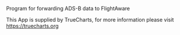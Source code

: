 
Program for forwarding ADS-B data to FlightAware

This App is supplied by TrueCharts, for more information please visit https://truecharts.org
